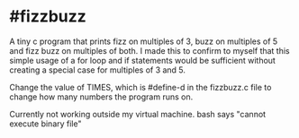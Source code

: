 #fizzbuzz
========
A tiny c program that prints fizz on multiples of 3, buzz on multiples of 5 and fizz buzz on multiples of both. I made this to confirm to myself that this simple usage of a for loop and if statements would be sufficient without creating a special case for multiples of 3 and 5.

Change the value of TIMES, which is #define-d in the fizzbuzz.c file to change how many numbers the program runs on.

Currently not working outside my virtual machine. bash says "cannot execute binary file"
